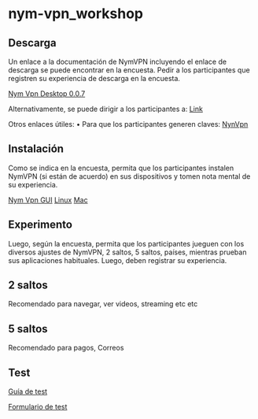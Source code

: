 # nym-vpn_workshop


## Descarga
Un enlace a la documentación de NymVPN incluyendo el enlace de descarga se puede encontrar en la encuesta. Pedir a los participantes que registren su experiencia de descarga en la encuesta.

[Nym Vpn Desktop 0.0.7](https://github.com/nymtech/nym-vpn-client/releases/tag/nym-vpn-desktop-v0.0.7)

Alternativamente, se puede dirigir a los participantes a: [Link](https://nymtech.net/developers/nymvpn/intro.html)

Otros enlaces útiles: 
    • Para que los participantes generen claves: [NynVpn](https://nymvpn.com/en/alpha)

    
## Instalación

Como se indica en la encuesta, permita que los participantes instalen NymVPN (si están de acuerdo) en sus dispositivos y tomen nota mental de su experiencia. 

[Nym Vpn GUI](https://nymtech.net/developers/nymvpn/gui.html) 
[Linux](https://nymtech.net/developers/nymvpn/gui-linux.html)
[Mac](https://nymtech.net/developers/nymvpn/gui-mac.html)

## Experimento

Luego, según la encuesta, permita que los participantes jueguen con los diversos ajustes de NymVPN, 2 saltos, 5 saltos, países, mientras prueban sus aplicaciones habituales. Luego, deben registrar su experiencia.

## 2 saltos 

Recomendado para navegar, ver videos, streaming etc etc

## 5 saltos 

Recomendado para pagos, Correos 

##  Test 

[Guía de test]() 

[Formulario de test](https://opnform.com/forms/nymvpn-user-research-at-37c3-yccqko-2)
